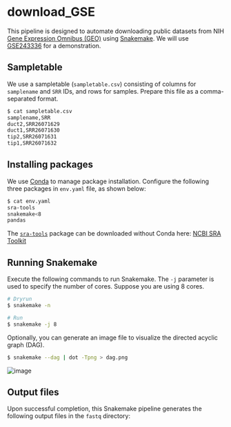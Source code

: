 # download_GSE

This pipeline is designed to automate downloading public datasets from NIH
[Gene Expression Omnibus (GEO)](https://www.ncbi.nlm.nih.gov/geo/) using 
[Snakemake](https://snakemake.readthedocs.io/en/stable/). We will use 
[GSE243336](https://www.ncbi.nlm.nih.gov/geo/query/acc.cgi?acc=GSE243336)
for a demonstration.

## Sampletable

We use a sampletable (`sampletable.csv`) consisting of columns for `samplename`
and `SRR` IDs, and rows for samples. Prepare this file as a comma-separated 
format.

```bash
$ cat sampletable.csv
samplename,SRR
duct2,SRR26071629
duct1,SRR26071630
tip2,SRR26071631
tip1,SRR26071632
```


## Installing packages

We use [Conda](https://docs.conda.io/en/latest/) to manage package installation.
Configure the following three packages in `env.yaml` file, as shown below:

```bash
$ cat env.yaml
sra-tools
snakemake<8
pandas
```

The [`sra-tools`](https://github.com/ncbi/sra-tools) package can be downloaded
without Conda here: 
[NCBI SRA Toolkit](https://github.com/ncbi/sra-tools/wiki/01.-Downloading-SRA-Toolkit)

## Running Snakemake

Execute the following commands to run Snakemake. The `-j` parameter is used
to specify the number of cores. Suppose you are using 8 cores.

```bash
# Dryrun
$ snakemake -n 

# Run
$ snakemake -j 8
```

Optionally, you can generate an image file to visualize the directed acyclic 
graph (DAG).

```bash
$ snakemake --dag | dot -Tpng > dag.png
```

![image](dag.png)

## Output files

Upon successful completion, this Snakemake pipeline generates the following 
output files in the `fastq` directory:

```bash

```
